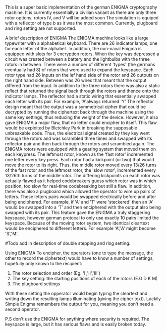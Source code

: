 This is a super basic implementation of the german ENIGMA cryptography machine.
It is currently essentially a civilian variant as there are only three rotor options, rotors IV, and V will be added soon
The simulation is equiped with a reflector of type b as it was the most common.
Currently, plugboard and ring setting are not supported.

A brief description of ENIGMA
The ENIGMA machine looks like a large typewriter with a alphabetical keyboard. There are 26 indicator lamps, one for each letter of the alphabet.
In addition, the non-naval Enigma is equipped with slots for 3 encryption rotors.
When the key was depressed a circuit was created between a battery and the lightbulbs with the three rotors in between.
There were a number of different 'types' (the germans eventually had 8) of rotors that were used to expand the keyspace.
Each rotor type had 26 inputs on the lef hand side of the rotor and 26 outputs on the right hand side. Between was 26 wires that meant that the output differed from the input.
In addition to the three rotors there was also a static reflect that returned the signal back through the rotors and thence onto the indicator lamps.
The reflector had a static wiring that essentially swapped each letter with its pair. For example, 'A'always returned 'Y'
The reflector design meant that the output was a symmetrical cipher that could be decrypted by running the ciphertext back through the machine using the same key settings, thus reducing the weight of the device.
However, it also gave ENIGMA a major flaw, that no letter could encipher to itself. This flaw would be exploited by Bletchley Park in breaking the supposable unbreakable code.
Thus, the electrical signal created by they key went through the rotors and was scrambled three times and swapped with its reflector pair and then back through the rotors and scrambled again.
The ENIGMA rotors were equipped with a gearing system that moved them on each keypress. The leftmost rotor, known as the 'fast rotor' incremented one letter every key press.
Each rotor had a kickpoint (or two) that would move the rotor to its right.
Thus, the middle rotor moved every 13/26 turns of the fast rotor and the leftmost rotor, the 'slow rotor', incremented every 13/26th turns  of the middle rotor.
The differing kickpoints on each rotor was actually flawed as it helped codebreakers guess which rotor was in which position, too slow for real-time codebreaking but still a flaw.
In addition, there was also a plugboard which allowed the operator to wire up pairs of letters. These letters pairs would be swapped electrically before and after being enciphered.
For example, if 'A' and 'T' were 'steckered' then an 'A' would be swapped into a 'T' and then enciphered with the output also being swapped with its pair.
This feature gave the ENIGMA a truly staggering keyspace, however german protocal to only use exactly 10 pairs limited the keyspace.
Because of the moving rotor system, two identical cleartext  would be enciphered to different letters. For example 'A','A' might become 'S','M'.

#Todo add in description of double stepping and ring setting.


Using ENIGMA
To encipher, the operators (one to type the message, the other to record the ciphertext) would have to know a number of settings, hopefully only known to the recipient:
1. The rotor selection and order (Eg. 'I','II','III')
2. The key setting: the starting positions of each of the rotors (E.G D K M)
3. The plugboard settings

With these setting the opperator would begin typing the cleartext and writing down the resulting lamps illuminating (giving the cipher text).
Luckily Simple Enigma remembers the output for you, meaning you don't need a second operator.

P.S don't use the ENIGMA for anything where security is required. The keyspace is large, but it has serious flaws and is easily broken today.